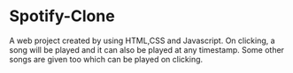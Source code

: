# Spotify-Clone

A web project created by using HTML,CSS and Javascript.
On clicking, a song will be played and it can also be played at any timestamp.
Some other songs are given too which can be played on clicking.
